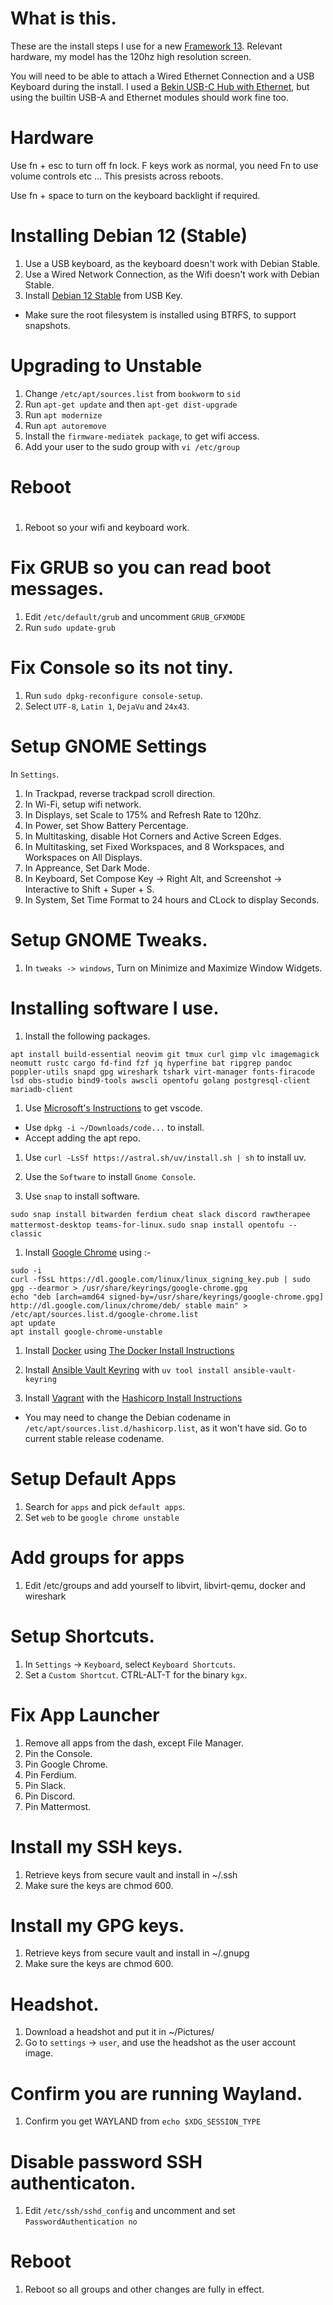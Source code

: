 # What is this.

These are the install steps I use for a new [Framework 13](https://frame.work/gb/en/laptop13).
Relevant hardware, my model has the 120hz high resolution screen.

You will need to be able to attach a Wired Ethernet Connection and a USB Keyboard during the install.
I used a [Bekin USB-C Hub with Ethernet](https://www.belkin.com/uk/p/usb-c-4-in-1-core-hub/AVC005btBK.html), but using 
the builtin USB-A and Ethernet modules should work fine too.

# Hardware

Use fn + esc to turn off fn lock. F keys work as normal, you need Fn to use volume controls etc ...
This presists across reboots.

Use fn + space to turn on the keyboard backlight if required.

# Installing Debian 12 (Stable)

1. Use a USB keyboard, as the keyboard doesn't work with Debian Stable.
1. Use a Wired Network Connection, as the Wifi doesn't work with Debian Stable.
1. Install [Debian 12 Stable](https://www.debian.org/download) from USB Key.

- Make sure the root filesystem is installed using BTRFS, to support snapshots.

# Upgrading to Unstable

1. Change `/etc/apt/sources.list` from `bookworm` to `sid`
1. Run `apt-get update` and then `apt-get dist-upgrade`
1. Run `apt modernize`
1. Run `apt autoremove`
1. Install the `firmware-mediatek package`, to get wifi access.
1. Add your user to the sudo group with `vi /etc/group`

# Reboot
#
1. Reboot so your wifi and keyboard work.

# Fix GRUB so you can read boot messages.

1. Edit `/etc/default/grub` and uncomment `GRUB_GFXMODE`
1. Run `sudo update-grub`

# Fix Console so its not tiny.

1. Run `sudo dpkg-reconfigure console-setup`.
1. Select `UTF-8`, `Latin 1`, `DejaVu` and `24x43`.

# Setup GNOME Settings

In `Settings`.

1. In Trackpad, reverse trackpad scroll direction.
1. In Wi-Fi, setup wifi network.
1. In Displays, set Scale to 175% and Refresh Rate to 120hz.
1. In Power, set Show Battery Percentage.
1. In Multitasking, disable Hot Corners and Active Screen Edges.
1. In Multitasking, set Fixed Workspaces, and 8 Workspaces, and Workspaces on All Displays.
1. In Appreance, Set Dark Mode.
1. In Keyboard, Set Compose Key -> Right Alt, and Screenshot -> Interactive to Shift + Super + S.
1. In System, Set Time Format to 24 hours and CLock to display Seconds.

# Setup GNOME Tweaks.

1. In `tweaks -> windows`, Turn on Minimize and Maximize Window Widgets.

# Installing software I use.

1. Install the following packages.

```
apt install build-essential neovim git tmux curl gimp vlc imagemagick neomutt rustc cargo fd-find fzf jq hyperfine bat ripgrep pandoc poppler-utils snapd gpg wireshark tshark virt-manager fonts-firacode lsd obs-studio bind9-tools awscli opentofu golang postgresql-client mariadb-client
```

1. Use [Microsoft's Instructions](https://code.visualstudio.com/docs/setup/linux) to get vscode.
- Use `dpkg -i ~/Downloads/code...` to install.
- Accept adding the apt repo.

1. Use `curl -LsSf https://astral.sh/uv/install.sh | sh` to install uv.

1. Use the `Software` to install `Gnome Console`.

1. Use `snap` to install software.

`sudo snap install bitwarden ferdium cheat slack discord rawtherapee mattermost-desktop teams-for-linux`.
`sudo snap install opentofu --classic`

1. Install [Google Chrome](https://www.google.com/chrome/) using :-

```
sudo -i
curl -fSsL https://dl.google.com/linux/linux_signing_key.pub | sudo gpg --dearmor > /usr/share/keyrings/google-chrome.gpg
echo "deb [arch=amd64 signed-by=/usr/share/keyrings/google-chrome.gpg] http://dl.google.com/linux/chrome/deb/ stable main" > /etc/apt/sources.list.d/google-chrome.list
apt update
apt install google-chrome-unstable
```

1. Install [Docker](https://www.docker.com/) using [The Docker Install Instructions](https://docs.docker.com/engine/install/debian/#install-using-the-repository)

1. Install [Ansible Vault Keyring](https://github.com/davidgroves/ansible_vault_keyring) with `uv tool install ansible-vault-keyring`

1. Install [Vagrant](https://developer.hashicorp.com/vagrant) with the [Hashicorp Install Instructions](https://developer.hashicorp.com/vagrant/install)
- You may need to change the Debian codename in `/etc/apt/sources.list.d/hashicorp.list`, as it won't have sid. Go to current stable release codename.

# Setup Default Apps

1. Search for `apps` and pick `default apps`.
1. Set `web` to be `google chrome unstable`

# Add groups for apps

1. Edit /etc/groups and add yourself to libvirt, libvirt-qemu, docker and wireshark

# Setup Shortcuts.

1. In `Settings` -> `Keyboard`, select `Keyboard Shortcuts`.
1. Set a `Custom Shortcut`. CTRL-ALT-T for the binary `kgx`.

# Fix App Launcher
 
1. Remove all apps from the dash, except File Manager.
1. Pin the Console.
1. Pin Google Chrome.
1. Pin Ferdium.
1. Pin Slack.
1. Pin Discord.
1. Pin Mattermost.

# Install my SSH keys.

1. Retrieve keys from secure vault and install in ~/.ssh
1. Make sure the keys are chmod 600.

# Install my GPG keys.

1. Retrieve keys from secure vault and install in ~/.gnupg
1. Make sure the keys are chmod 600.

# Headshot.

1. Download a headshot and put it in ~/Pictures/
1. Go to `settings` -> `user`, and use the headshot as the user account image.

# Confirm you are running Wayland.

1. Confirm you get WAYLAND from `echo $XDG_SESSION_TYPE`

# Disable password SSH authenticaton.

1. Edit `/etc/ssh/sshd_config` and uncomment and set `PasswordAuthentication no`

# Reboot

1. Reboot so all groups and other changes are fully in effect.

